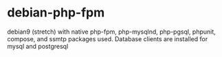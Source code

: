 # debian-php-fpm
debian9 (stretch) with native php-fpm, php-mysqlnd, php-pgsql, phpunit, compose, and ssmtp packages used. Database clients are installed for mysql and postgresql
